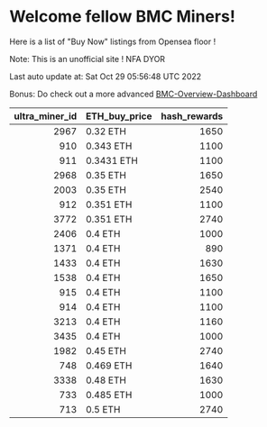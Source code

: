 # Welcome fellow BMC Miners!
Here is a list of "Buy Now" listings from Opensea floor !

Note: This is an unofficial site ! NFA DYOR

Last auto update at: Sat Oct 29 05:56:48 UTC 2022

Bonus: Do check out a more advanced [BMC-Overview-Dashboard](https://dune.com/defifunk/BMC-Overview-Dashboard)


|   ultra_miner_id | ETH_buy_price   |   hash_rewards |
|-----------------:|:----------------|---------------:|
|             2967 | 0.32 ETH        |           1650 |
|              910 | 0.343 ETH       |           1100 |
|              911 | 0.3431 ETH      |           1100 |
|             2968 | 0.35 ETH        |           1650 |
|             2003 | 0.35 ETH        |           2540 |
|              912 | 0.351 ETH       |           1100 |
|             3772 | 0.351 ETH       |           2740 |
|             2406 | 0.4 ETH         |           1000 |
|             1371 | 0.4 ETH         |            890 |
|             1433 | 0.4 ETH         |           1630 |
|             1538 | 0.4 ETH         |           1650 |
|              915 | 0.4 ETH         |           1100 |
|              914 | 0.4 ETH         |           1100 |
|             3213 | 0.4 ETH         |           1160 |
|             3435 | 0.4 ETH         |           1000 |
|             1982 | 0.45 ETH        |           2740 |
|              748 | 0.469 ETH       |           1640 |
|             3338 | 0.48 ETH        |           1630 |
|              733 | 0.485 ETH       |           1000 |
|              713 | 0.5 ETH         |           2740 |